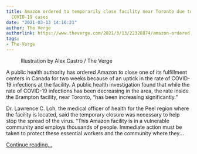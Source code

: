 ```yaml
---
title: Amazon ordered to temporarily close facility near Toronto due to increase in
  COVID-19 cases
date: "2021-03-13 14:16:21"
author: The Verge
authorlink: https://www.theverge.com/2021/3/13/22328874/amazon-ordered-temporarily-close-canada-toronto-increase-coronavirus
tags:
- The-Verge
---
```

<figure>
      <img alt="" src="https://cdn.vox-cdn.com/thumbor/WIogwneTwhlOxTXEKcYNplXRnbc=/0x0:2040x1360/1310x873/cdn.vox-cdn.com/uploads/chorus_image/image/68960278/acastro_181114_1777_amazon_hq2_0004.0.jpg" />
        <figcaption>Illustration by Alex Castro / The Verge</figcaption>
    </figure>

  <p id="CC6ekW">A public health authority has ordered Amazon to close one of its fulfillment centers in Canada for two weeks because of an uptick in the rate of COVID-19 infections at the facility. A public health investigation found that while the rate of COVID-19 infections has been decreasing in the area, the rate inside the Brampton facility, near Toronto, “has been increasing significantly.” </p>
<p id="sn15AD">Dr. Lawrence C. Loh, the medical officer of health for the Peel region where the facility is located,  said the temporary closure was necessary to help stop the spread of the virus. “This Amazon facility is in a vulnerable community and employs thousands of people. Immediate action must be taken to protect these essential workers and the community where they...</p>
  <p>
    <a href="https://www.theverge.com/2021/3/13/22328874/amazon-ordered-temporarily-close-canada-toronto-increase-coronavirus">Continue reading&hellip;</a>
  </p>